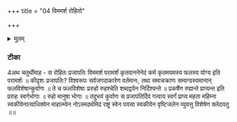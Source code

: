 +++
title = "04 विममर्श रोहितो"

+++
<details><summary>मूलम्</summary>

विम॑मर्श॒ रोहि॑तो वि॒श्वरू॑पः ।  
स॒मा॒च॒क्रा॒णᳶ प्र॒रुहो॒ रुह॑श्च ।  
दिव॑ङ्ग॒त्वाय॑ मह॒ता म॑हि॒म्ना ।  
वि नो॑ रा॒ष्ट्रमु॑नत्तु॒ पय॑सा॒ स्वेन॑ ।  


</details>

### टीका
4अथ चतुर्थीमाह - स रोहितः प्रजापतिः विममर्श परामर्शं कृतवाननेनेदं कर्म कृतमयमस्य फलस्य योग्य इति परामर्शः ॥ कीदृशः प्रजापतिः? विश्वरूपः सर्वजगदाकारेण वर्तमानः, तथा समाचक्राणः सम्यग्ग्रस्यमानान् फलविशेषान्कुर्वाणः ॥ ते च फलविशेषाः प्ररुहो रुहश्चेति शब्दद्वयेन निर्दिश्यन्ते ॥ प्रकर्षेण रुह्यन्ते प्राप्यन्त इति प्ररुहः स्वर्गभोगाः ॥ रुहो मानुषा भोगाः ॥ तदुभयं कुर्वाणः स प्रजापतिर्दिवं गत्वाय स्वर्गं प्राप्य महता महिम्ना स्वकीयेनात्याधिक्येन माहात्म्येन नोऽस्मदर्थमिदं राष्ट्रं स्वेन पयसा स्वकीयेन वृष्टिजलेन व्युयत्तु विशेषेण क्लेदयतु ॥॥

